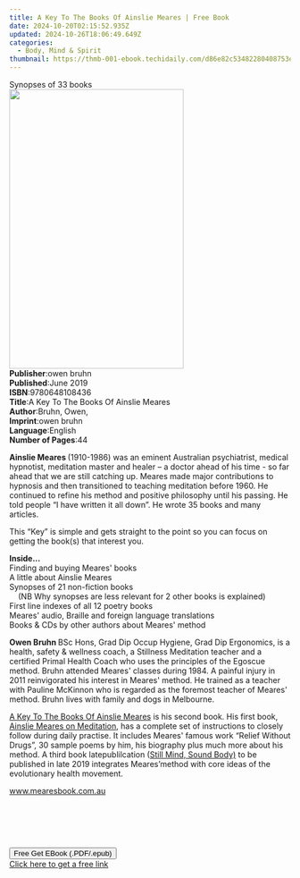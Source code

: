 ```yaml
---
title: A Key To The Books Of Ainslie Meares | Free Book
date: 2024-10-20T02:15:52.935Z
updated: 2024-10-26T18:06:49.649Z
categories:
  - Body, Mind & Spirit
thumbnail: https://thmb-001-ebook.techidaily.com/d86e82c53482280408753e2986ffe39623d5492b0d2335a42122c27976c543af.jpg
---
```

<main id="book-container">
  <div class="flex flex-col">
    <div class="book-brief flex-1 py-6 px-4 sm:p-6 md:py-10 md:px-8">
      <!-- brief-->
      <div class="book-brief-main">Synopses of 33 books</div>
    </div>
    <div
      class="book-meta-info flex-1 grid gap-4 col-start-1 col-end-3 row-start-1 sm:mb-6 sm:grid-cols-4 lg:gap-6 lg:col-start-2 lg:row-end-6 lg:row-span-6 lg:mb-0"
    >
      <div
        class="book-meta-info-left place-content-center mt-4 p-4 text-sm leading-6 col-start-2 col-span-2 dark:text-slate-400"
      >
        <img
          class="w-full h-500 object-cover rounded-lg sm:h-255 sm:col-span-2 lg:col-span-full"
          src="https://img-001-ebook.techidaily.com/cc68c57117dd9f96fb6973c6b8f5de04d2f2401aff5825c9751be45c0769baef.jpg"
          alt=""
          width="312"
          height="500"
        />
      </div>
      <div
        class="book-meta-info-right mt-2 col-start-1 row-start-2 col-span-3 self-center"
      >
        <!-- meta data  -->
        <div class="flex flex-col px-4 md:px-8">
          <div class="flex-1">
            <strong>Publisher</strong>:<span class="px-2">owen bruhn</span>
          </div>
          <div class="flex-1">
            <strong>Published</strong>:<span class="px-2">June 2019</span>
          </div>
          <div class="flex-1">
            <strong>ISBN</strong>:<span class="px-2">9780648108436</span>
          </div>
          <div class="flex-1">
            <strong>Title</strong>:<span class="px-2"
              >A Key To The Books Of Ainslie Meares</span
            >
          </div>
          <div class="flex-1">
            <strong>Author</strong>:<span class="px-2">Bruhn, Owen,</span>
          </div>
          <div class="flex-1">
            <strong>Imprint</strong>:<span class="px-2">owen bruhn</span>
          </div>
          <div class="flex-1">
            <strong>Language</strong>:<span class="px-2">English</span>
          </div>
          <div class="flex-1">
            <strong>Number of Pages</strong>:<span class="px-2">44</span>
          </div>
        </div>
      </div>
    </div>
    <div class="book-description flex-1 py-6 px-4 sm:p-6 md:py-10 md:px-8">
      <div class="book-description-main">
        <div accordion-content="" id="description">
          <p>
            <strong>Ainslie Meares </strong>(1910-1986) was an eminent
            Australian psychiatrist, medical hypnotist, meditation master and
            healer – a doctor ahead of his time - so far ahead that we are still
            catching up. Meares made major contributions to hypnosis and then
            transitioned to teaching meditation before 1960. He continued to
            refine his method and positive philosophy until his passing. He told
            people “I have written it all down”. He wrote 35 books and many
            articles.
          </p>
          <p>
            This “Key” is simple and gets straight to the point so you can focus
            on getting the book(s) that interest you.
          </p>
          <p>
            <strong>Inside...</strong><br />Finding and buying Meares' books<br />A
            little about Ainslie Meares<br />Synopses of 21 non-fiction
            books&nbsp;<br />&nbsp; &nbsp; (NB Why synopses are less relevant
            for 2 other books is explained)&nbsp;<br />First line indexes of all
            12 poetry books<br />Meares' audio, Braille and foreign language
            translations<br />Books &amp; CDs by other authors about Meares'
            method
          </p>
          <p>
            <strong>Owen Bruhn </strong>BSc Hons, Grad Dip Occup Hygiene, Grad
            Dip Ergonomics, is a health, safety &amp; wellness coach, a
            Stillness Meditation teacher and a certified Primal Health Coach who
            uses the principles of the Egoscue method. Bruhn attended Meares'
            classes during 1984. A painful injury in 2011 reinvigorated his
            interest in Meares' method. He trained as a teacher with Pauline
            McKinnon who is regarded as the foremost teacher of Meares'
            method.&nbsp;Bruhn lives with family and dogs in Melbourne.
          </p>
          <p>
            <u>A Key To The Books Of Ainslie Meares</u>&nbsp;is his second book.
            His first book, <u>Ainslie Meares on Meditation</u>, has a complete
            set of instructions to closely follow during daily practise. It
            includes Meares' famous work “Relief Without Drugs”, 30 sample poems
            by him, his biography plus much more about his method. A third book
            latepublilcation (<u>Still Mind, Sound Body)</u>&nbsp;to be
            published in late 2019 integrates Meares’method with core ideas of
            the evolutionary health movement.
          </p>
          <p><u>www.mearesbook.com.au</u></p>
          <p>&nbsp;</p>
          <p><br />&nbsp;</p>
        </div>
        <div class="accordion-fader"></div>
      </div>
    </div>
    <div class="book-excerpts flex-1 py-6 px-4 sm:p-6 md:py-10 md:px-8"></div>
    <div
      class="book-about-author flex-1 py-6 px-4 sm:p-6 md:py-10 md:px-8"
    ></div>
    <div class="book-free-get flex-1 py-6 px-4 sm:p-6 md:py-10 md:px-8">
      <button
        id="btn-free-get"
        class="bg-blue-500 hover:bg-blue-700 text-white font-bold py-2 px-4 rounded"
      >
        Free Get EBook (.PDF/.epub)
      </button>
      <div id="countdown-display" class="px-2 text-lg mt-2"></div>
      <a
        id="free-link"
        class="hidden bg-blue-500 hover:bg-blue-700 text-white font-bold py-2 px-4 rounded"
        href="https://www.ebooks.com/en-us/book/209875309/a-key-to-the-books-of-ainslie-meares/bruhn-owen/"
        target="_blank"
        >Click here to get a free link</a
      >
    </div>
    <script>
      let countdownTime = 0;
      let countdownInterval = null;
      document
        .getElementById('btn-free-get')
        .addEventListener('click', startCountdown);
      function startCountdown() {
        countdownTime = new Date().getTime() + 60000 * 3;
        countdownInterval = setInterval(updateCountdown, 1000);
        document.getElementById('btn-free-get').disabled = true;
        document
          .getElementById('btn-free-get')
          .classList.add('bg-gray-500', 'cursor-not-allowed');
      }
      function updateCountdown() {
        let currentTime = new Date().getTime();
        let timeLeft = countdownTime - currentTime;
        let secondsLeft = Math.floor(timeLeft / 1000);
        document.getElementById('countdown-display').innerHTML =
          `Remaining time: ${secondsLeft} seconds.`;
        if (secondsLeft <= 0) {
          clearInterval(countdownInterval);
          document.getElementById('btn-free-get').classList.add('hidden');
          document.getElementById('free-link').classList.remove('hidden');
          document.getElementById('countdown-display').innerHTML = '';
        }
      }
    </script>
  </div>
</main>

<ins class="adsbygoogle"
      style="display:block"
      data-ad-client="ca-pub-7571918770474297"
      data-ad-slot="8358498916"
      data-ad-format="auto"
      data-full-width-responsive="true"></ins>
    